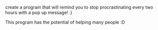 <div class="md"><p>create a program that will remind you to stop procrastinating every two hours with a pop up message! :)</p>
<p>This program has the potential of helping many people :D</p>
</div>
